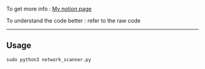 To get more info : [My notion page]( https://mhardik003.notion.site/Cyber-Sec-Tools-in-Python-c89d416c8a4b41cbabed799db2639c )

To understand the code better :  refer to the raw code
 
---

## Usage
```
sudo python3 network_scanner.py
```